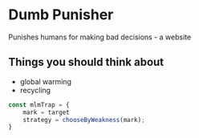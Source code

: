 # Dumb Punisher

Punishes humans for making bad decisions - a website

## Things you should think about

- global warming
- recycling

```javascript
const mlmTrap = {
    mark = target
    strategy = chooseByWeakness(mark);
}
```
